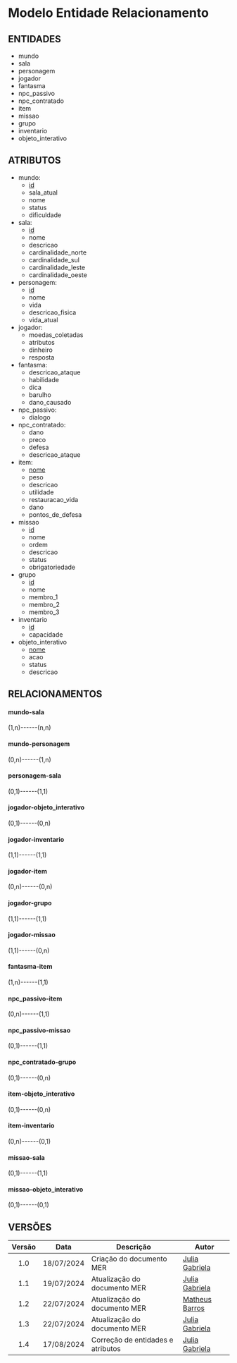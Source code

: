 # Modelo Entidade Relacionamento

## ENTIDADES
- mundo
- sala
- personagem
- jogador
- fantasma
- npc_passivo
- npc_contratado
- item
- missao
- grupo
- inventario
- objeto_interativo

## ATRIBUTOS
- mundo:
  - <ins>id</ins>
  - sala_atual
  - nome
  - status
  - dificuldade
- sala:
  - <ins>id</ins>
  - nome
  - descricao
  - cardinalidade_norte
  - cardinalidade_sul
  - cardinalidade_leste
  - cardinalidade_oeste
- personagem:
  - <ins>id</ins>
  - nome
  - vida
  - descricao_fisica
  - vida_atual
- jogador:
  - moedas_coletadas
  - atributos
  - dinheiro
  - resposta
- fantasma:
  - descricao_ataque
  - habilidade
  - dica
  - barulho
  - dano_causado
- npc_passivo:
  - dialogo
- npc_contratado:
  - dano
  - preco
  - defesa
  - descricao_ataque
- item:
  - <ins>nome</ins>
  - peso
  - descricao
  - utilidade
  - restauracao_vida
  - dano
  - pontos_de_defesa
- missao
  - <ins>id</ins>
  - nome
  - ordem
  - descricao
  - status
  - obrigatoriedade
- grupo
  - <ins>id</ins>
  - nome
  - membro_1
  - membro_2
  - membro_3
- inventario
  - <ins>id</ins>
  - capacidade
- objeto_interativo
  - <ins>nome</ins>
  - acao
  - status
  - descricao
## RELACIONAMENTOS
#### mundo-sala
(1,n)------(n,n)
#### mundo-personagem
(0,n)------(1,n)
#### personagem-sala
(0,1)------(1,1)
#### jogador-objeto_interativo
(0,1)------(0,n)
#### jogador-inventario
(1,1)------(1,1)
#### jogador-item
(0,n)------(0,n)
#### jogador-grupo
(1,1)------(1,1)
#### jogador-missao
(1,1)------(0,n)
#### fantasma-item
(1,n)------(1,1)
#### npc_passivo-item
(0,n)------(1,1)
#### npc_passivo-missao
(0,1)------(1,1)
#### npc_contratado-grupo
(0,1)------(0,n)
#### item-objeto_interativo
(0,1)------(0,n)
#### item-inventario
(0,n)------(0,1)
#### missao-sala
(0,1)------(1,1)
#### missao-objeto_interativo
(0,1)------(0,1)
## VERSÕES
| Versão |    Data    | Descrição               | Autor                                                                                                                 |
| :----: | :--------: | ----------------------- | --------------------------------------------------------------------------------------------------------------------- |
| 1.0  | 18/07/2024 | Criação do documento MER | [Julia Gabriela](https://github.com/JuliaGabP)                                                                          |
| 1.1  | 19/07/2024 | Atualização do documento MER| [Julia Gabriela](https://github.com/JuliaGabP) | 
| 1.2  | 22/07/2024 | Atualização do documento MER| [Matheus Barros](https://github.com/Ninja-Haiyai) | 
| 1.3  | 22/07/2024 | Atualização do documento MER| [Julia Gabriela](https://github.com/JuliaGabP) | 
| 1.4  | 17/08/2024 | Correção de entidades e atributos| [Julia Gabriela](https://github.com/JuliaGabP) | 

